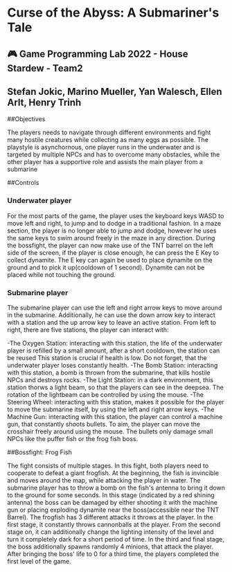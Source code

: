 # Curse of the Abyss: A Submariner's Tale
## :video_game: Game Programming Lab 2022 - House Stardew - Team2
## Stefan Jokic, Marino Mueller, Yan Walesch, Ellen Arlt, Henry Trinh


##Objectives

The players needs to navigate through different environments and fight many hostile creatures while collecting as many eggs as possible.
The playstyle is asynchornous, one player runs in the underwater and is targeted by multiple NPCs and has to overcome many obstacles, 
while the other player has a supportive role and assists the main player from a submarine

##Controls
### Underwater player

For the most parts of the game, the player uses the keyboard keys WASD to move left and right, to jump and to dodge in a traditional fashion.
In a maze section, the player is no longer able to jump and dodge, however he uses the same keys to swim around freely in the maze in any direction.
During the bossfight, the player can now make use of the TNT barrel on the left side of the screen, if the player is close enough, he can press the E Key to collect dynamite.
The E key can again be used to place dynamite on the ground and to pick it up(cooldown of 1 second). Dynamite can not be placed while not touching the ground.

### Submarine player

The submarine player can use the left and right arrow keys to move around in the submarine.
Additionally, he can use the down arrow key to interact with a station and the up arrow key to leave an active station.
From left to right, there are five stations, the player can interact with:

-The Oxygen Station: interacting with this station, the life of the underwater player is refilled by a small amount, after a short cooldown, the station can be reused
			   This station is crucial if health is low. Do not forget, that the underwater player loses constantly health.
-The Bomb Station:   interacting with this station, a bomb is thrown from the submarine, that kills hostile NPCs and destroys rocks.
-The Light Station:  in a dark environment, this station thorws a light beam, so that the players can see in the deepsea.
			   The rotation of the lightbeam can be controlled by using the mouse.
-The Steering Wheel: interacting with this station, makes it possible for the player to move the submarine itself, by using the left and right arrow keys.
-The Machine Gun:	   interacting with this station, the player can control a machine gun, that constantly shoots bullets.
			   To aim, the player can move the crosshair freely around using the mouse. 
			   The bullets only damage small NPCs like the puffer fish or the frog fish boss.

##Bossfight: Frog Fish

The fight consists of multiple stages. In this fight, both players need to cooperate to defeat a giant frogfish.
At the beginning, the fish is invincible and moves around the map, while attacking the player in water.
The submarine player has to throw a bomb on the fish's antenna to bring it down to the ground for some seconds. 
In this stage (indicated by a red shining antenna) the boss can be damaged by either shooting it with the machine gun or placing exploding dynamite near the boss(accessible near the TNT Barrel).
The frogfish has 3 different attacks it throws at the player.
In the first stage, it constantly throws cannonballs at the player.
From the second stage on, it can additionally change the lighting intensity of the level and turn it completely dark for a short period of time. 
In the third and final stage, the boss additionally spawns randomly 4 minions, that attack the player.
After bringing the boss' life to 0 for a third time, the players completed the first level of the game.